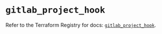 # `gitlab_project_hook`

Refer to the Terraform Registry for docs: [`gitlab_project_hook`](https://registry.terraform.io/providers/gitlabhq/gitlab/17.6.1/docs/resources/project_hook).

